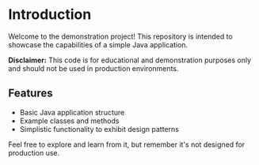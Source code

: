 # Introduction

Welcome to the demonstration project! This repository is intended to showcase the capabilities of a simple Java application. 

**Disclaimer:** This code is for educational and demonstration purposes only and should not be used in production environments.

## Features

- Basic Java application structure
- Example classes and methods
- Simplistic functionality to exhibit design patterns

Feel free to explore and learn from it, but remember it's not designed for production use.